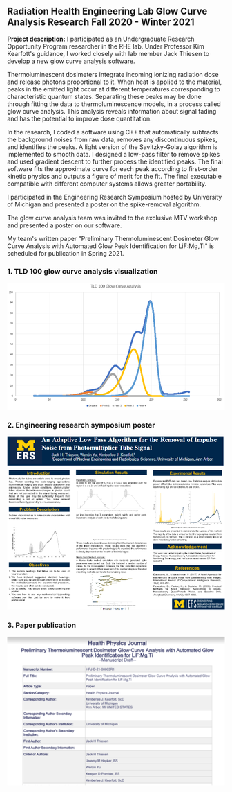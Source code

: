 ## Radiation Health Engineering Lab Glow Curve Analysis Research      Fall 2020 - Winter 2021

**Project description:** 
I participated as an Undergraduate Research Opportunity Program researcher in the RHE lab. Under Professor Kim Kearfott's guidance, I worked closely with lab member Jack Thiesen to develop a new glow curve analysis software.

Thermoluminescent dosimeters integrate incoming ionizing radiation dose and release photons proportional to it. When heat is applied to the material, peaks in the emitted light occur at different temperatures corresponding to characteristic quantum states. Separating these peaks may be done through fitting the data to thermoluminescence models, in a process called glow curve analysis. This analysis reveals information about signal fading and has the potential to improve dose quantitation.

In the research, I coded a software using C++ that automatically subtracts the background noises from raw data, removes any discontinuous spikes, and identifies the peaks. A light version of the Savitzky-Golay algorithm is implemented to smooth data. I designed a low-pass filter to remove spikes and used gradient descent to further process the identified peaks. The final software fits the approximate curve for each peak according to first-order kinetic physics and outputs a figure of merit for the fit. The final executable compatible with different computer systems allows greater portability.

I participated in the Engineering Research Symposium hosted by University of Michigan and presented a poster on the spike-removal algorithm.

The glow curve analysis team was invited to the exclusive MTV workshop and presented a poster on our software.

My team's written paper "Preliminary Thermoluminescent Dosimeter Glow Curve Analysis with Automated Glow Peak Identification for LiF:Mg,Ti" is scheduled for publication in Spring 2021.

### 1. TLD 100 glow curve analysis visualization

<img src="images/TLD-100.jpg?raw=true"/>

### 2. Engineering research symposium poster

<img src="images/poster.jpg?raw=true"/>

### 3. Paper publication 
<img src="images/paper.jpg?raw=true"/>
